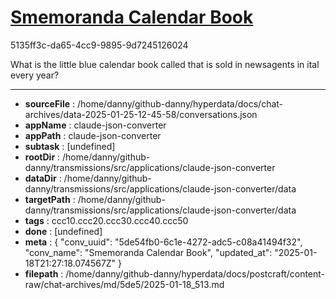 # [Smemoranda Calendar Book](https://claude.ai/chat/5de54fb0-6c1e-4272-adc5-c08a41494f32)

5135ff3c-da65-4cc9-9895-9d7245126024

What is the little blue calendar book called that is sold in newsagents in ital every year?

---

* **sourceFile** : /home/danny/github-danny/hyperdata/docs/chat-archives/data-2025-01-25-12-45-58/conversations.json
* **appName** : claude-json-converter
* **appPath** : claude-json-converter
* **subtask** : [undefined]
* **rootDir** : /home/danny/github-danny/transmissions/src/applications/claude-json-converter
* **dataDir** : /home/danny/github-danny/transmissions/src/applications/claude-json-converter/data
* **targetPath** : /home/danny/github-danny/transmissions/src/applications/claude-json-converter/data
* **tags** : ccc10.ccc20.ccc30.ccc40.ccc50
* **done** : [undefined]
* **meta** : {
  "conv_uuid": "5de54fb0-6c1e-4272-adc5-c08a41494f32",
  "conv_name": "Smemoranda Calendar Book",
  "updated_at": "2025-01-18T21:27:18.074567Z"
}
* **filepath** : /home/danny/github-danny/hyperdata/docs/postcraft/content-raw/chat-archives/md/5de5/2025-01-18_513.md
